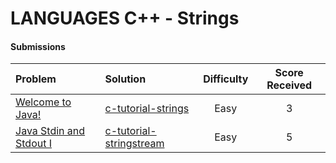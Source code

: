 # LANGUAGES C++ - Strings

#### Submissions
| Problem | Solution | Difficulty | Score Received |
| :--- | :--- | :---: | :---: |
| [Welcome to Java!](https://www.hackerrank.com/challenges/c-tutorial-strings) | [c-tutorial-strings](c-tutorial-strings/solution.cpp) | Easy | 3 |
| [Java Stdin and Stdout I](https://www.hackerrank.com/challenges/c-tutorial-stringstream) | [c-tutorial-stringstream](c-tutorial-stringstream/solution.cpp) | Easy | 5 |
